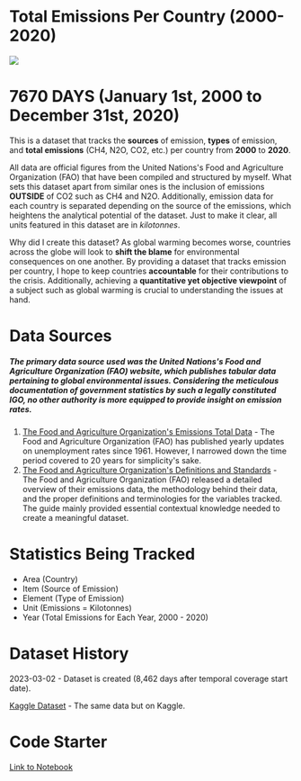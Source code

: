 # Total Emissions Per Country (2000-2020)

![](https://www.googleapis.com/download/storage/v1/b/kaggle-user-content/o/inbox%2F12064410%2Fb393d6267bc738b9b4f9537226d5fe9a%2Ftotal%20emissions%20per%20country%20flag.png?generation=1677824634020471&alt=media)

# 7670 DAYS (January 1st, 2000 to December 31st, 2020)
This is a dataset that tracks the **sources** of emission, **types** of emission, and **total emissions** (CH4, N2O, CO2, etc.) per country from **2000** to **2020**.

All data are official figures from the United Nations's Food and Agriculture Organization (FAO) that have been compiled and structured by myself. What sets this dataset apart from similar ones is the inclusion of emissions **OUTSIDE** of CO2 such as CH4 and N2O. Additionally, emission data for each country is separated depending on the source of the emissions, which heightens the analytical potential of the dataset. Just to make it clear, all units featured in this dataset are in *kilotonnes*.

Why did I create this dataset? As global warming becomes worse, countries across the globe will look to **shift the blame** for environmental consequences on one another. By providing a dataset that tracks emission per country, I hope to keep countries **accountable** for their contributions to the crisis. Additionally, achieving a **quantitative yet objective viewpoint** of a subject such as global warming is crucial to understanding the issues at hand.

# Data Sources
##### The primary data source used was the United Nations's Food and Agriculture Organization (FAO) website, which publishes tabular data pertaining to global environmental issues. Considering the meticulous documentation of government statistics by such a legally constituted IGO, no other authority is more equipped to provide insight on emission rates.

1. [The Food and Agriculture Organization's Emissions Total Data](https://www.fao.org/faostat/en/#data/GT) - The Food and Agriculture Organization (FAO) has published yearly updates on unemployment rates since 1961. However, I narrowed down the time period covered to 20 years for simplicity's sake. 
2. [The Food and Agriculture Organization's Definitions and Standards](https://www.fao.org/faostat/en/#definitions) - The Food and Agriculture Organization (FAO) released a detailed overview of their emissions data, the methodology behind their data, and the proper definitions and terminologies for the variables tracked. The guide mainly provided essential contextual knowledge needed to create a meaningful dataset.

# Statistics Being Tracked
- Area (Country)
- Item (Source of Emission)
- Element (Type of Emission)
- Unit (Emissions = Kilotonnes)
- Year (Total Emissions for Each Year, 2000 - 2020)

# Dataset History
2023-03-02 - Dataset is created (8,462 days after temporal coverage start date).

[Kaggle Dataset](https://www.kaggle.com/datasets/justin2028/total-emissions-per-country-2000-2020) - The same data but on Kaggle.

# Code Starter
[Link to Notebook](https://www.kaggle.com/code/justin2028/total-emissions-per-country-code-starter/notebook)
